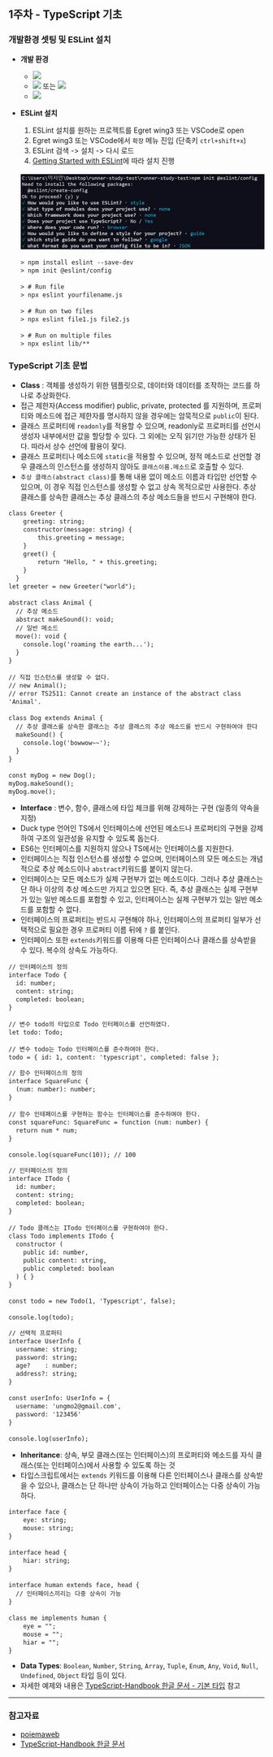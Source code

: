 ## 1주차 - TypeScript 기초
### 개발환경 셋팅 및 ESLint 설치
- <b>개발 환경</b>
  - <img src="https://img.shields.io/badge/Egret%20engine-v5.4.1-blue"/>
  - <img src="https://img.shields.io/badge/Egret%20wing-v3-green"/> 또는 <img src="https://img.shields.io/badge/VScode-1.*-red"/>
  - <img src="https://img.shields.io/badge/node%40latest-%3E%3D%2012.0.0-brightgreen"/>

- <b>ESLint 설치</b>
  1. ESLint 설치를 원하는 프로젝트를 Egret wing3 또는 VSCode로 open
  2. Egret wing3 또는 VSCode에서 `확장` 메뉴 진입 (단축키 `ctrl+shift+x`)
  3. ESLint 검색 -> 설치 -> 다시 로드
  4. [Getting Started with ESLint](https://eslint.org/docs/user-guide/getting-started)에 따라 설치 진행 <br><br>
    <img src="https://github.com/choring0989/TIL/blob/master/HTML5-Ramp-up/image/ex_eslint_config.jpg" width="600px"/>
  
  <pre><code>> npm install eslint --save-dev
  > npm init @eslint/config
  
  > # Run file
  > npx eslint yourfilename.js
  
  > # Run on two files
  > npx eslint file1.js file2.js
  
  > # Run on multiple files
  > npx eslint lib/**</code></pre>

### TypeScript 기초 문법
- <b>Class</b> : 객체를 생성하기 위한 템플릿으로, 데이터와 데이터를 조작하는 코드를 하나로 추상화한다.
- 접근 제한자(Access modifier) public, private, protected 를 지원하며, 프로퍼티와 메소드에 접근 제한자를 명시하지 않을 경우에는 암묵적으로 `public`이 된다.
- 클래스 프로퍼티에 `readonly`를 적용할 수 있으며, readonly로 프로퍼티를 선언시 생성자 내부에서만 값을 할당할 수 있다. 그 외에는 오직 읽기만 가능한 상태가 된다. 따라서 상수 선언에 활용이 잦다.
- 클래스 프로퍼티나 메소드에 `static`을 적용할 수 있으며, 정적 메소드로 선언할 경우 클래스의 인스턴스를 생성하지 않아도 `클래스이름.메소드`로 호출할 수 있다.
- `추상 클래스(abstract class)`를 통해 내용 없이 메소드 이름과 타입만 선언할 수 있으며, 이 경우 직접 인스턴스를 생성할 수 없고 상속 목적으로만 사용한다. 추상 클래스를 상속한 클래스는 추상 클래스의 추상 메소드들을 반드시 구현해야 한다.

<pre><code>class Greeter {
    greeting: string;
    constructor(message: string) {
        this.greeting = message;
    }
    greet() {
        return "Hello, " + this.greeting;
    }
  }
let greeter = new Greeter("world");

abstract class Animal {
  // 추상 메소드
  abstract makeSound(): void;
  // 일반 메소드
  move(): void {
    console.log('roaming the earth...');
  }
}

// 직접 인스턴스를 생성할 수 없다.
// new Animal();
// error TS2511: Cannot create an instance of the abstract class 'Animal'.

class Dog extends Animal {
  // 추상 클래스를 상속한 클래스는 추상 클래스의 추상 메소드를 반드시 구현하여야 한다
  makeSound() {
    console.log('bowwow~~');
  }
}

const myDog = new Dog();
myDog.makeSound();
myDog.move();</code></pre>


- <b>Interface</b> : 변수, 함수, 클래스에 타입 체크를 위해 강제하는 구현 (일종의 약속을 지정)
- Duck type 언어인 TS에서 인터페이스에 선언된 메소드나 프로퍼티의 구현을 강제하여 구조의 일관성을 유지할 수 있도록 돕는다.
- ES6는 인터페이스를 지원하지 않으나 TS에서는 인터페이스를 지원한다.
- 인터페이스는 직접 인스턴스를 생성할 수 없으며, 인터페이스의 모든 메소드는 개념적으로 추상 메소드이나 `abstract`키워드를 붙이지 않는다.
- 인터페이스는 모든 메소드가 실제 구현부가 없는 메소드이다. 그러나 추상 클래스는 단 하나 이상의 추상 메소드만 가지고 있으면 된다. 즉, 추상 클래스는 실제 구현부가 있는 일반 메소드를 포함할 수 있고, 인터페이스는 실제 구현부가 있는 일반 메소드를 포함할 수 없다.
- 인터페이스의 프로퍼티는 반드시 구현해야 하나, 인터페이스의 프로퍼티 일부가 선택적으로 필요한 경우 프로퍼티 이름 뒤에 `?` 를 붙인다.
- 인터페이스 또한 `extends`키워드를 이용해 다른 인터페이스나 클래스를 상속받을 수 있다. 복수의 상속도 가능하다.
<pre><code>// 인터페이스의 정의
interface Todo {
  id: number;
  content: string;
  completed: boolean;
}

// 변수 todo의 타입으로 Todo 인터페이스를 선언하였다.
let todo: Todo;

// 변수 todo는 Todo 인터페이스를 준수하여야 한다.
todo = { id: 1, content: 'typescript', completed: false };
</code></pre>
<pre><code>// 함수 인터페이스의 정의
interface SquareFunc {
  (num: number): number;
}

// 함수 인테페이스를 구현하는 함수는 인터페이스를 준수하여야 한다.
const squareFunc: SquareFunc = function (num: number) {
  return num * num;
}

console.log(squareFunc(10)); // 100
</code></pre>
<pre><code>// 인터페이스의 정의
interface ITodo {
  id: number;
  content: string;
  completed: boolean;
}

// Todo 클래스는 ITodo 인터페이스를 구현하여야 한다.
class Todo implements ITodo {
  constructor (
    public id: number,
    public content: string,
    public completed: boolean
  ) { }
}

const todo = new Todo(1, 'Typescript', false);

console.log(todo);
</code></pre>
<pre><code>// 선택적 프로퍼티
interface UserInfo {
  username: string;
  password: string;
  age?    : number;
  address?: string;
}

const userInfo: UserInfo = {
  username: 'ungmo2@gmail.com',
  password: '123456'
}

console.log(userInfo);
</code></pre>
- <b>Inheritance</b>: 상속, 부모 클래스(또는 인터페이스)의 프로퍼티와 메소드를 자식 클래스(또는 인터페이스)에서 사용할 수 있도록 하는 것
- 타입스크립트에서는 `extends` 키워드를 이용해 다른 인터페이스나 클래스를 상속받을 수 있으나, 클래스는 단 하나만 상속이 가능하고 인터페이스는 다중 상속이 가능하다.
<pre><code>interface face {
    eye: string;
    mouse: string;
}

interface head {
    hiar: string;
}

interface human extends face, head {
  // 인터페이스끼리는 다중 상속이 가능
}

class me implements human {
    eye = "";
    mouse = "";
    hiar = "";
}
</code></pre>

- <b>Data Types</b>: `Boolean`, `Number`, `String`, `Array`, `Tuple`, `Enum`, `Any`, `Void`, `Null`, `Undefined`, `Object` 타입 등이 있다.
- 자세한 예제와 내용은 [TypeScript-Handbook 한글 문서 - 기본 타입](https://typescript-kr.github.io/pages/basic-types.html) 참고

---
### 참고자료
- [poiemaweb](https://poiemaweb.com/typescript-class)
- [TypeScript-Handbook 한글 문서](https://typescript-kr.github.io/)
